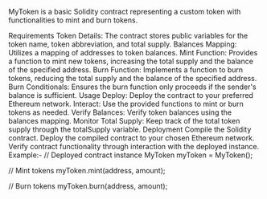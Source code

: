 MyToken is a basic Solidity contract representing a custom token with functionalities to mint and burn tokens.

Requirements
Token Details: The contract stores public variables for the token name, token abbreviation, and total supply.
Balances Mapping: Utilizes a mapping of addresses to token balances.
Mint Function: Provides a function to mint new tokens, increasing the total supply and the balance of the specified address.
Burn Function: Implements a function to burn tokens, reducing the total supply and the balance of the specified address.
Burn Conditionals: Ensures the burn function only proceeds if the sender's balance is sufficient.
Usage
Deploy: Deploy the contract to your preferred Ethereum network.
Interact: Use the provided functions to mint or burn tokens as needed.
Verify Balances: Verify token balances using the balances mapping.
Monitor Total Supply: Keep track of the total token supply through the totalSupply variable.
Deployment
Compile the Solidity contract.
Deploy the compiled contract to your chosen Ethereum network.
Verify contract functionality through interaction with the deployed instance.
Example:-
// Deployed contract instance
MyToken myToken = MyToken();

// Mint tokens
myToken.mint(address, amount);

// Burn tokens
myToken.burn(address, amount);
